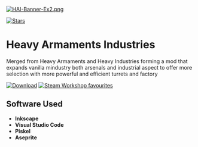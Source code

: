 [![HAI-Banner-Ex2.png](https://i.postimg.cc/K8Bhqb5x/HAI-Banner-Ex2.png)](https://postimg.cc/nXFWr65P)

[![Stars](https://img.shields.io/github/stars/Eschatologue/Heavy-Armaments-Industries?label=Star%20this%20Mod%21&style=social)]()
# Heavy Armaments Industries
Merged from Heavy Armaments and Heavy Industries forming a mod that expands vanilla mindustry both arsenals and industrial aspect to offer more selection with more powerful and efficient turrets and factory

[![Download](https://img.shields.io/github/v/release/Eschatologue/Heavy-Armaments-Industries?color=blue&include_prereleases&label=Lastest%20version&logo=github&logoColor=white&style=for-the-badge)](https://github.com/Eschatologue/Heavy-Armaments-Industries/releases)
[![Steam Workshop favourites](https://img.shields.io/endpoint.svg?url=https%3A%2F%2Fshieldsio-steam-workshop.jross.me%2F2089324405%2Fsubscriptions-text&style=for-the-badge)](https://steamcommunity.com/sharedfiles/filedetails/?id=2089324405)

## Software Used
- **Inkscape** 
- **Visual Studio Code** 
- **Piskel**
- **Aseprite**


